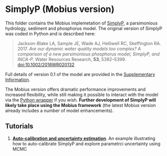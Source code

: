 # SimplyP (Mobius version)

This folder contains the Mobius implemetation of [SimplyP](https://github.com/LeahJB/SimplyP), a parsimonious hydrology, sediment and phosphorus model. The original version of SimplyP was coded in Python and is described here:

> Jackson-Blake LA, Sample JE, Wade AJ, Helliwell RC, Skeffington RA. 2017. *Are our dynamic water quality models too complex? A comparison of a new parsimonious phosphorus model, SimplyP, and INCA-P*. Water Resources Research, **53**, 5382–5399. [doi:10.1002/2016WR020132](http://onlinelibrary.wiley.com/doi/10.1002/2016WR020132/abstract;jsessionid=7E1F1066482B9FFDBC29BA6B5A80042C.f04t01)

Full details of version 0.1 of the model are provided in the [Supplementary Information](https://agupubs.onlinelibrary.wiley.com/action/downloadSupplement?doi=10.1002%2F2016WR020132&file=wrcr22702-sup-0001-2016WR020132-s01.pdf).

The Mobius version offers dramatic performance improvements and increased flexibility, while still making it possible to interact with the model via the [Python wrapper](https://github.com/NIVANorge/Mobius/tree/master/PythonWrapper) if you wish. **Further development of SimplyP will likely take place using the Mobius framework** (the latest Mobius version already includes a number of model enhancements).

## Tutorials

 1. **[Auto-calibration and uncertainty estimation](https://nbviewer.jupyter.org/github/NIVANorge/Mobius/blob/master/PythonWrapper/SimplyP/simplyp_calibration.ipynb)**. An example illustrating how to auto-calibrate SimplyP and explore parametrci uncertainty using MCMC
